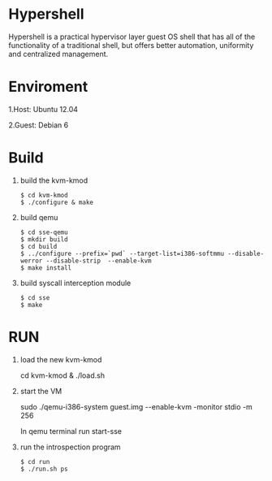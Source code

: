 Hypershell
==========

Hypershell is a practical hypervisor layer guest OS shell that has all of the functionality of a traditional shell, but offers better automation, uniformity and centralized management.

Enviroment
==========
1.Host: Ubuntu 12.04

2.Guest: Debian 6 


Build
=====
1. build the kvm-kmod

    ```
    $ cd kvm-kmod  
    $ ./configure & make  
    ```

2. build qemu
   
    ```
    $ cd sse-qemu  
    $ mkdir build  
    $ cd build  
    $ ../configure --prefix=`pwd` --target-list=i386-softmmu --disable-werror --disable-strip  --enable-kvm  
    $ make install  
    ```

3. build syscall interception module
    ```
    $ cd sse  
    $ make  
    ```

RUN
===
1. load the new kvm-kmod

   cd kvm-kmod & ./load.sh  

2. start the VM

   sudo ./qemu-i386-system guest.img --enable-kvm -monitor stdio -m 256

   In qemu terminal run start-sse

3. run the introspection program
   ```
   $ cd run  
   $ ./run.sh ps  
   ```






